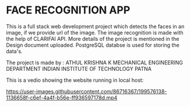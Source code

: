 # FACE RECOGNITION APP
This is a full stack web development project which detects the faces in an image, if we provide url of the image.
The image recognition is made with the help of CLARIFAI API. More details of the project is mentioned in the Design document uploaded.
PostgreSQL databse is used for storing the data's.

The project is made by :
ATHUL KRISHNA K
MECHANICAL ENGINEERING DEPARTMENT
INDIAN INSTITUTE OF TECHNOLOGY PATNA

This is a vedio showing the website running in local host:

https://user-images.githubusercontent.com/86716367/199576138-1136658f-c6ef-4a4f-b56e-ff936597178d.mp4


